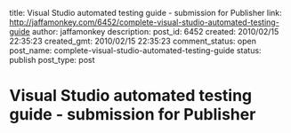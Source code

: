 title: Visual Studio automated testing guide - submission for Publisher
link: http://jaffamonkey.com/6452/complete-visual-studio-automated-testing-guide
author: jaffamonkey
description: 
post_id: 6452
created: 2010/02/15 22:35:23
created_gmt: 2010/02/15 22:35:23
comment_status: open
post_name: complete-visual-studio-automated-testing-guide
status: publish
post_type: post

# Visual Studio automated testing guide - submission for Publisher

